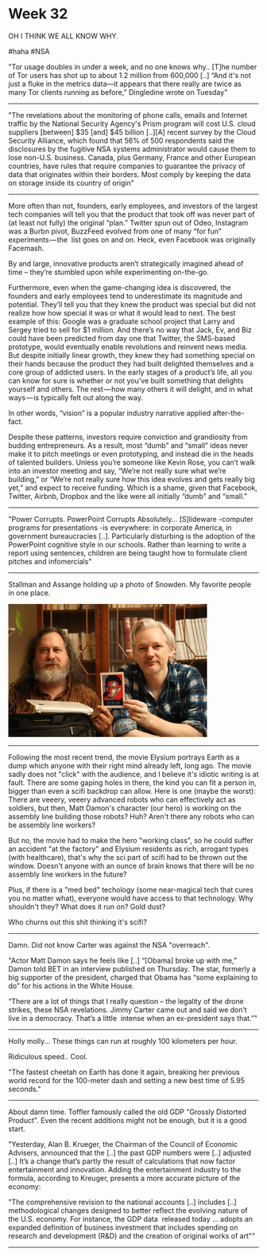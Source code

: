 # Week 32

OH I THINK WE ALL KNOW WHY.

\#haha \#NSA

"Tor usage doubles in under a week, and no one knows why.. [T]he
number of Tor users has shot up to about 1.2 million from 600,000 [..]
“And it's not just a fluke in the metrics data—it appears that there
really are twice as many Tor clients running as before,” Dingledine
wrote on Tuesday"

---

"The revelations about the monitoring of phone calls, emails and
Internet traffic by the National Security Agency's Prism program will
cost U.S. cloud suppliers [between] $35 [and] $45 billion [..][A]
recent survey by the Cloud Security Alliance, which found that 56% of
500 respondents said the disclosures by the fugitive NSA systems
administrator would cause them to lose non-U.S. business. Canada, plus
Germany, France and other European countries, have rules that require
companies to guarantee the privacy of data that originates within
their borders. Most comply by keeping the data on storage inside its
country of origin"

---

More often than not, founders, early employees, and investors of the
largest tech companies will tell you that the product that took off
was never part of (at least not fully) the original “plan.” Twitter
spun out of Odeo, Instagram was a Burbn pivot, BuzzFeed evolved from
one of many “for fun” experiments — the  list goes on and on. Heck,
even Facebook was originally Facemash.

By and large, innovative products aren’t strategically imagined ahead
of time – they’re stumbled upon while experimenting on-the-go.

Furthermore, even when the game-changing idea is discovered, the
founders and early employees tend to underestimate its magnitude and
potential. They’ll tell you that they knew the product was special but
did not realize how how special it was or what it would lead to
next. The best example of this: Google was a graduate school project
that Larry and Sergey tried to sell for $1 million. And there’s no way
that Jack, Ev, and Biz could have been predicted from day one that
Twitter, the SMS-based prototype, would eventually enable revolutions
and reinvent news media. But despite initially linear growth, they
knew they had something special on their hands because the product
they had built delighted themselves and a core group of addicted
users. In the early stages of a product’s life, all you can know for
sure is whether or not you’ve built something that delights yourself
and others. The rest — how many others it will delight, and in what
ways — is typically felt out along the way.

In other words, “vision” is a popular industry narrative applied
after-the-fact.

Despite these patterns, investors require conviction and grandiosity
from budding entrepreneurs. As a result, most “dumb” and “small” ideas
never make it to pitch meetings or even prototyping, and instead die
in the heads of talented builders. Unless you’re someone like Kevin
Rose, you can’t walk into an investor meeting and say, “We’re not
really sure what we’re building,” or “We’re not really sure how this
idea evolves and gets really big yet,” and expect to receive
funding. Which is a shame, given that Facebook, Twitter, Airbnb,
Dropbox and the like were all initially “dumb” and “small.”

---

"Power Corrupts. PowerPoint Corrupts Absolutely... [S]lideware
-computer programs for presentations -is everywhere: in corporate
America, in government bureaucracies [..]. Particularly disturbing is
the adoption of the PowerPoint cognitive style in our schools. Rather
than learning to write a report using sentences, children are being
taught how to formulate client pitches and infomercials"

---

Stallman and Assange holding up a photo of Snowden. My favorite people
in one place.

![](789758853.jpg)

---

Following the most recent trend, the movie Elysium portrays Earth as a
dump which anyone with their right mind already left, long ago. The
movie sadly does not "click" with the audience, and I believe it's
idiotic writing is at fault. There are some gaping holes in there, the
kind you can fit a person in, bigger than even a scifi backdrop can
allow. Here is one (maybe the worst): There are veeery, veeery
advanced robots who can effectively act as soldiers, but then, Matt
Damon's character (our hero) is working on the assembly line building
those robots? Huh? Aren't there any robots who can be assembly line
workers?

But no, the movie had to make the hero "working class", so he could
suffer an accident "at the factory" and Elysium residents as rich,
arrogant types (with healthcare), that's why the sci part of scifi had
to be thrown out the window. Doesn't anyone with an ounce of brain
knows that there will be no assembly line workers in the future?

Plus, if there is a "med bed" techology (some near-magical tech that
cures you no matter what), everyone would have access to that
technology. Why shouldn't they? What does it run on? Gold dust?

Who churns out this shit thinking it's scifi?

---

Damn. Did not know Carter was against the NSA "overreach". 

"Actor Matt Damon says he feels like [..] “[Obama] broke up with me,”
Damon told BET in an interview published on Thursday. The star,
formerly a big supporter of the president, charged that Obama has
“some explaining to do” for his actions in the White House.

“There are a lot of things that I really question – the legality of
the drone strikes, these NSA revelations. Jimmy Carter came out and
said we don’t live in a democracy. That’s a little  intense when an
ex-president says that.”"

---

Holly molly... These things can run at roughly 100 kilometers per hour.

Ridiculous speed.. Cool.

"The fastest cheetah on Earth has done it again, breaking her previous
world record for the 100-meter dash and setting a new best time of
5.95 seconds."

---

About damn time. Toffler famously called the old GDP "Grossly
Distorted Product". Even the recent additions might not be enough, but
it is a good start.

"Yesterday, Alan B. Krueger, the Chairman of the Council of Economic
Advisers, announced that the [..] the past GDP numbers were [..]
adjusted [..] It’s a change that’s partly the result of calculations
that now factor entertainment and innovation. Adding the entertainment
industry to the formula, according to Kreuger, presents a more
accurate picture of the economy:

"The comprehensive revision to the national accounts [..] includes
[..] methodological changes designed to better reflect the evolving
nature of the U.S. economy. For instance, the GDP data  released today
… adopts an expanded definition of business investment that includes
spending on research and development (R&D) and the creation of
original works of art""

---
